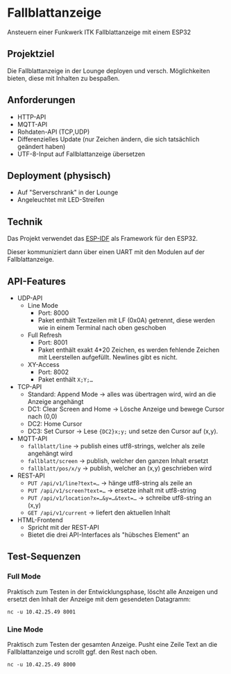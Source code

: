 # Fallblattanzeige

Ansteuern einer Funkwerk ITK Fallblattanzeige mit einem ESP32

## Projektziel
Die Fallblattanzeige in der Lounge deployen und versch. Möglichkeiten bieten,
diese mit Inhalten zu bespaßen.

## Anforderungen
- HTTP-API
- MQTT-API
- Rohdaten-API (TCP,UDP)
- Differenzielles Update (nur Zeichen ändern, die sich tatsächlich geändert haben)
- UTF-8-Input auf Fallblattanzeige übersetzen

## Deployment (physisch)
- Auf "Serverschrank" in der Lounge
- Angeleuchtet mit LED-Streifen

## Technik
Das Projekt verwendet das [ESP-IDF](https://github.com/espressif/esp-idf) als Framework
für den ESP32.

Dieser kommuniziert dann über einen UART mit den Modulen auf der Fallblattanzeige.

## API-Features

- UDP-API
  - Line Mode
    - Port: 8000
    - Paket enthält Textzeilen mit LF (0x0A) getrennt, diese werden wie in einem Terminal nach oben geschoben
  - Full Refresh
    - Port: 8001
    - Paket enthält exakt 4*20 Zeichen, es werden fehlende Zeichen mit Leerstellen aufgefüllt. Newlines gibt es nicht.
  - XY-Access
    - Port: 8002
    - Paket enthält `X;Y;…`
- TCP-API
  - Standard: Append Mode → alles was übertragen wird, wird an die Anzeige angehängt
  - DC1: Clear Screen and Home → Lösche Anzeige und bewege Cursor nach (0,0)
  - DC2: Home Cursor
  - DC3: Set Cursor → Lese `{DC2}x;y;` und setze den Cursor auf (x,y).
- MQTT-API
  - `fallblatt/line` → publish eines utf8-strings, welcher als zeile angehängt wird
  - `fallblatt/screen` → publish, welcher den ganzen Inhalt ersetzt
  - `fallblatt/pos/x/y` → publish, welcher an (x,y) geschrieben wird
- REST-API
  - `PUT /api/v1/line?text=…` → hänge utf8-string als zeile an
  - `PUT /api/v1/screen?text=…` → ersetze inhalt mit utf8-string
  - `PUT /api/v1/location?x=…&y=…&text=…` → schreibe utf8-string an (x,y)
  - `GET /api/v1/current` → liefert den aktuellen Inhalt
- HTML-Frontend
  - Spricht mit der REST-API
  - Bietet die drei API-Interfaces als "hübsches Element" an

## Test-Sequenzen

### Full Mode
Praktisch zum Testen in der Entwicklungsphase, löscht alle Anzeigen
und ersetzt den Inhalt der Anzeige mit dem gesendeten Datagramm:

```
nc -u 10.42.25.49 8001
```

### Line Mode
Praktisch zum Testen der gesamten Anzeige. Pusht eine Zeile Text an die
Fallblattanzeige und scrollt ggf. den Rest nach oben.

```
nc -u 10.42.25.49 8000
```